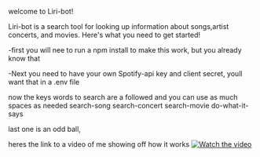 welcome to Liri-bot!

Liri-bot is a search tool for looking up information about songs,artist concerts, and movies.
Here's what you need to get started!

 -first you will nee to run a npm install to make this work, but you already know that
 
 -Next you need to have your own Spotify-api key and client secret, youll want that in a .env file 
 
 now the keys words to search are a followed and you can use as much spaces as needed
 search-song <song name> 
 search-concert <artist>
 search-movie <movie>
 do-what-it-says
 
 last one is an odd ball,

 heres the link to a video of me showing off how it works
[![Watch the video](https://i.imgur.com/vKb2F1B.png)](https://www.youtube.com/watch?v=so8m-Fr7rTc&feature=youtu.be)
